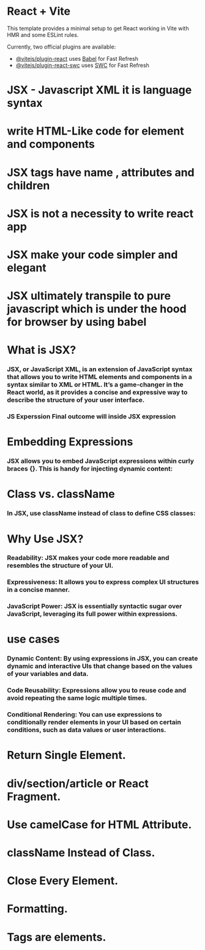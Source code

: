 # React + Vite

This template provides a minimal setup to get React working in Vite with HMR and some ESLint rules.

Currently, two official plugins are available:

-   [@vitejs/plugin-react](https://github.com/vitejs/vite-plugin-react/blob/main/packages/plugin-react/README.md) uses [Babel](https://babeljs.io/) for Fast Refresh
-   [@vitejs/plugin-react-swc](https://github.com/vitejs/vite-plugin-react-swc) uses [SWC](https://swc.rs/) for Fast Refresh

<!-- JSX Notes -->

# JSX - Javascript XML it is language syntax

# write HTML-Like code for element and components

# JSX tags have name , attributes and children

# JSX is not a necessity to write react app

# JSX make your code simpler and elegant

# JSX ultimately transpile to pure javascript which is under the hood for browser by using babel

# What is JSX?

### JSX, or JavaScript XML, is an extension of JavaScript syntax that allows you to write HTML elements and components in a syntax similar to XML or HTML. It’s a game-changer in the React world, as it provides a concise and expressive way to describe the structure of your user interface.

### JS Experssion Final outcome will inside JSX expression

# Embedding Expressions

### JSX allows you to embed JavaScript expressions within curly braces {}. This is handy for injecting dynamic content:

# Class vs. className

### In JSX, use className instead of class to define CSS classes:

# Why Use JSX?

### Readability: JSX makes your code more readable and resembles the structure of your UI.

### Expressiveness: It allows you to express complex UI structures in a concise manner.

### JavaScript Power: JSX is essentially syntactic sugar over JavaScript, leveraging its full power within expressions.

# use cases

### Dynamic Content: By using expressions in JSX, you can create dynamic and interactive UIs that change based on the values of your variables and data.

### Code Reusability: Expressions allow you to reuse code and avoid repeating the same logic multiple times.

### Conditional Rendering: You can use expressions to conditionally render elements in your UI based on certain conditions, such as data values or user interactions.

# Return Single Element.

# div/section/article or React Fragment.

# Use camelCase for HTML Attribute.

# className Instead of Class.

# Close Every Element.

# Formatting.

# Tags are elements.
